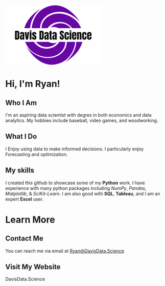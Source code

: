 ![Davis Data Science Logo.](/assets/davis-data-science-high-resolution-logo-color-on-transparent-background_XSmall.png)
# Hi, I'm Ryan!

## Who I Am
I'm an aspiring data scientist with degres in both economics and data analytics. My hobbies include baseball, video games, and woodworking.

## What I Do
I Enjoy using data to make informed decisions.
I particularly enjoy Forecasting and  optimization.

## My skills
I created this github to showcase some of my **Python** work.
I have experience with many python packages including *NumPy*, *Pandas*, *Matplotlib*, & *SciKit-Learn*.
I am also good with **SQL**, **Tableau**, and I am an expert **Excel** user.

# Learn More

## Contact Me
You can reach me via email at Ryan@DavisData.Science

## Visit My Website
DavisData.Science
